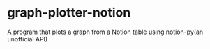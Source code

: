 # graph-plotter-notion
A program that plots a graph from a Notion table using notion-py(an unofficial API)
